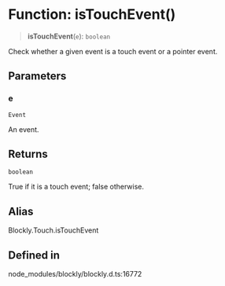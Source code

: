 # Function: isTouchEvent()

> **isTouchEvent**(`e`): `boolean`

Check whether a given event is a touch event or a pointer event.

## Parameters

### e

`Event`

An event.

## Returns

`boolean`

True if it is a touch event; false otherwise.

## Alias

Blockly.Touch.isTouchEvent

## Defined in

node_modules/blockly/blockly.d.ts:16772
